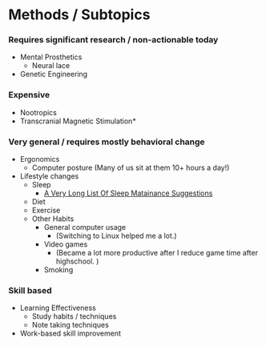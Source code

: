 <!-- TITLE: Human Enhancement -->
<!-- SUBTITLE: A quick summary of Human Enhancement -->

# Methods / Subtopics

### Requires significant research / non-actionable today
* Mental Prosthetics
	* Neural lace
* Genetic Engineering


### Expensive 
* Nootropics
* Transcranial Magnetic Stimulation* 

### Very general / requires mostly behavioral change
* Ergonomics
	* Computer posture (Many of us sit at them 10+ hours a day!)
* Lifestyle changes
	* Sleep 
		* [A Very Long List Of Sleep Matainance Suggestions](/https://www.lesswrong.com/posts/9JFMhW9YHoTKbQEY2/a-very-long-list-of-sleep-maintenance-suggestions)
	* Diet 
	* Exercise 
	* Other Habits
		* General computer usage 
			* (Switching to Linux helped me a lot.)
		* Video games 
			* (Became a lot more productive after I reduce game time after highschool. )
		* Smoking

### Skill based
* Learning Effectiveness
	* Study habits / techniques
	* Note taking techniques
* Work-based skill improvement





